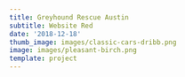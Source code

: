 ```yaml
---
title: Greyhound Rescue Austin
subtitle: Website Red
date: '2018-12-18'
thumb_image: images/classic-cars-dribb.png
image: images/pleasant-birch.png
template: project
---
```

